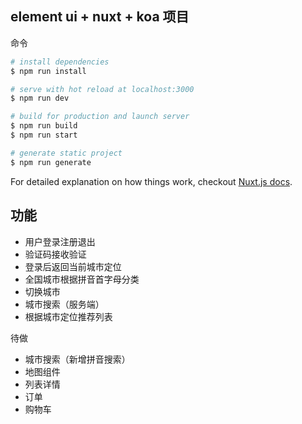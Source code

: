 ## element ui + nuxt + koa 项目


命令

```bash
# install dependencies
$ npm run install

# serve with hot reload at localhost:3000
$ npm run dev

# build for production and launch server
$ npm run build
$ npm run start

# generate static project
$ npm run generate
```

For detailed explanation on how things work, checkout [Nuxt.js docs](https://nuxtjs.org).


## 功能
 - 用户登录注册退出
 - 验证码接收验证
 - 登录后返回当前城市定位 
 - 全国城市根据拼音首字母分类
 - 切换城市
 - 城市搜索（服务端）
 - 根据城市定位推荐列表
 
 待做
 - 城市搜索（新增拼音搜索）
 - 地图组件
 - 列表详情
 - 订单
 - 购物车

